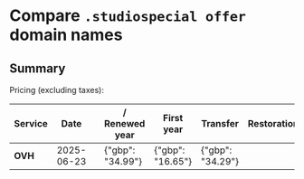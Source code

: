 # Compare `.studiospecial offer` domain names

## Summary

Pricing (excluding taxes):

| Service | Date |  | / Renewed year | First year | Transfer | Restoration |
|--|--|--|--|--|--|--|
| **OVH** | 2025-06-23 |  | {"gbp": "34.99"} | {"gbp": "16.65"} | {"gbp": "34.29"} |  |
